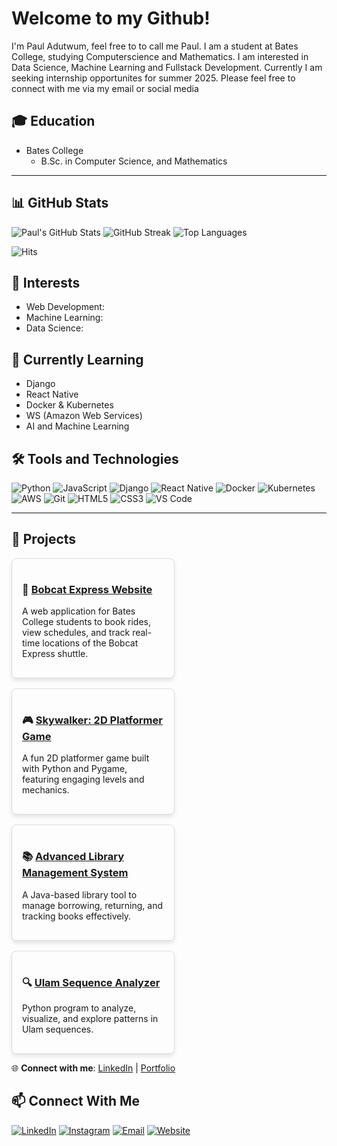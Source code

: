 #  Welcome to my Github! 
I'm Paul Adutwum, feel free to to call me Paul. I am a student at Bates College, studying Computerscience and Mathematics. I am interested in Data Science, Machine Learning and Fullstack Development. Currently I am seeking internship opportunites for summer 2025. Please feel free to connect with me via my email or social media


## 🎓 Education
- Bates College
  - B.Sc. in Computer Science, and Mathematics

---

## 📊 GitHub Stats
![Paul's GitHub Stats](https://github-readme-stats.vercel.app/api?username=PaulAdutwum&show_icons=true&theme=radical)
![GitHub Streak](https://github-readme-streak-stats.herokuapp.com/?user=pauladutwum&theme=radical)
![Top Languages](https://github-readme-stats.vercel.app/api/top-langs/?username=PaulAdutwum&layout=compact&theme=radical)

![Hits](https://hits.seeyoufarm.com/api/count/incr/badge.svg?url=https://github.com/PaulAdutwum&title=Profile%20Views)




## 🌟 Interests
- Web Development: 
- Machine Learning: 
- Data Science: 

  


## 🌱 Currently Learning
- Django
- React Native
- Docker & Kubernetes
- WS (Amazon Web Services)
- AI and Machine Learning



## 🛠️ Tools and Technologies
![Python](https://img.shields.io/badge/Python-3776AB?style=flat-square&logo=python&logoColor=white)
![JavaScript](https://img.shields.io/badge/JavaScript-F7DF1E?style=flat-square&logo=javascript&logoColor=black)
![Django](https://img.shields.io/badge/Django-092E20?style=flat-square&logo=django&logoColor=white)
![React Native](https://img.shields.io/badge/React%20Native-20232A?style=flat-square&logo=react&logoColor=61DAFB)
![Docker](https://img.shields.io/badge/Docker-2496ED?style=flat-square&logo=docker&logoColor=white)
![Kubernetes](https://img.shields.io/badge/Kubernetes-326CE5?style=flat-square&logo=kubernetes&logoColor=white)
![AWS](https://img.shields.io/badge/AWS-232F3E?style=flat-square&logo=amazon-aws&logoColor=white)
![Git](https://img.shields.io/badge/Git-F05032?style=flat-square&logo=git&logoColor=white)
![HTML5](https://img.shields.io/badge/HTML5-E34F26?style=flat-square&logo=html5&logoColor=white)
![CSS3](https://img.shields.io/badge/CSS3-1572B6?style=flat-square&logo=css3&logoColor=white)
![VS Code](https://img.shields.io/badge/VS%20Code-007ACC?style=flat-square&logo=visual-studio-code&logoColor=white)

---

## 💼 Projects

<div style="display: flex; flex-wrap: wrap; gap: 16px;">

  <div style="border: 1px solid #ddd; border-radius: 8px; padding: 16px; width: 45%; box-shadow: 0 4px 6px rgba(0, 0, 0, 0.1);">
    <h3>🚌 <a href="https://github.com/PaulAdutwum/Bobcat_Website" target="_blank">Bobcat Express Website</a></h3>
    <p>A web application for Bates College students to book rides, view schedules, and track real-time locations of the Bobcat Express shuttle.</p>
  </div>

  <div style="border: 1px solid #ddd; border-radius: 8px; padding: 16px; width: 45%; box-shadow: 0 4px 6px rgba(0, 0, 0, 0.1);">
    <h3>🎮 <a href="https://github.com/PaulAdutwum/Skywalker-2D-Platformer-Game-Developed-with-Pygame" target="_blank">Skywalker: 2D Platformer Game</a></h3>
    <p>A fun 2D platformer game built with Python and Pygame, featuring engaging levels and mechanics.</p>
  </div>

  <div style="border: 1px solid #ddd; border-radius: 8px; padding: 16px; width: 45%; box-shadow: 0 4px 6px rgba(0, 0, 0, 0.1);">
    <h3>📚 <a href="https://github.com/PaulAdutwum/library-management" target="_blank">Advanced Library Management System</a></h3>
    <p>A Java-based library tool to manage borrowing, returning, and tracking books effectively.</p>
  </div>

  <div style="border: 1px solid #ddd; border-radius: 8px; padding: 16px; width: 45%; box-shadow: 0 4px 6px rgba(0, 0, 0, 0.1);">
    <h3>🔍 <a href="https://github.com/PaulAdutwum/Main-Gibbs-Algorithm-" target="_blank">Ulam Sequence Analyzer</a></h3>
    <p>Python program to analyze, visualize, and explore patterns in Ulam sequences.</p>
  </div>

</div>

🌐 **Connect with me**:
[LinkedIn](https://www.linkedin.com/in/paul-adutwum-aaaabb27b/) | [Portfolio](https://pauls-portfolio-website.netlify.app/)

 
## 📫 Connect With Me
[![LinkedIn](https://img.shields.io/badge/LinkedIn-PaulAdutwum-blue?style=flat-square&logo=linkedin)](https://www.linkedin.com/in/paul-adutwum-aaaabb27b)
[![Instagram](https://img.shields.io/badge/Instagram-@PaulAdutwum-purple?style=flat-square&logo=instagram)](https://instagram.com/PaulAdutwum)
[![Email](https://img.shields.io/badge/Email-Contact_me-red?style=flat-square&logo=gmail)](mailto:padutwum@bates.edu)
[![Website](https://img.shields.io/badge/Website-PaulAdutwum-lightgrey?style=flat-square&logo=google-chrome)](https://pauls-portfolio-website.netlify.app/)






